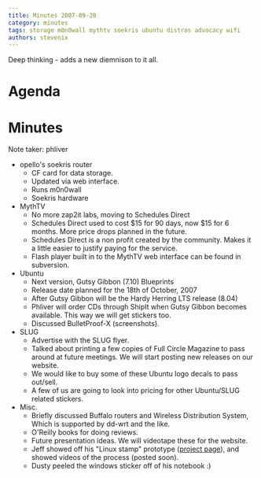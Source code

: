 ```yaml
---
title: Minutes 2007-09-20
category: minutes
tags: storage m0n0wall mythtv soekris ubuntu distros advocacy wifi
authors: stevenix
---
```


Deep thinking - adds a new diemnison to it all.

Agenda
======

Minutes
=======

Note taker: phliver

*   opello's soekris router
    *  CF card for data storage.
    *  Updated via web interface.
    *  Runs m0n0wall
    *  Soekris hardware
*   MythTV
    *  No more zap2it labs, moving to Schedules Direct
    *  Schedules Direct used to cost \$15 for 90 days, now \$15 for 6
       months. More price drops planned in the future.
    *  Schedules Direct is a non profit created by the community. Makes
       it a little easier to justify paying for the service.
    *  Flash player built in to the MythTV web interface can be found
       in subversion.
*   Ubuntu
    *  Next version, Gutsy Gibbon (7.10) Blueprints
    *  Release date planned for the 18th of October, 2007
    *  After Gutsy Gibbon will be the Hardy Herring LTS release (8.04)
    *  Phliver will order CDs through ShipIt when Gutsy Gibbon becomes
       available. This way we will get stickers too.
    *  Discussed BulletProof-X (screenshots).
*   SLUG
    *  Advertise with the SLUG flyer.
    *  Talked about printing a few copies of Full Circle Magazine to
       pass around at future meetings. We will start posting new
       releases on our website.
    *  We would like to buy some of these Ubuntu logo decals to pass
       out/sell.
    *  A few of us are going to look into pricing for other Ubuntu/SLUG
       related stickers.
*   Misc.
    *  Briefly discussed Buffalo routers and Wireless Distribution
       System, Which is supported by dd-wrt and the like.
    *  O'Reilly books for doing reviews.
    *  Future presentation ideas. We will videotape these for the
       website.
    *  Jeff showed off his "Linux stamp" prototype ([project
       page](http://opencircuits.com/Linuxstamp)), and showed videos of
       the process (posted soon).
    *  Dusty peeled the windows sticker off of his notebook :)

